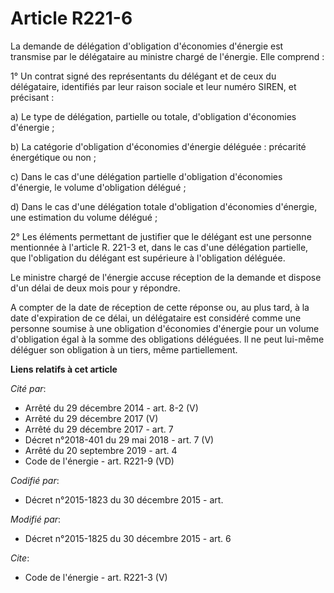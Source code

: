 # Article R221-6

La demande de délégation d'obligation d'économies d'énergie est transmise par le délégataire au ministre chargé de l'énergie.
Elle comprend : 

1° Un contrat signé des représentants du délégant et de ceux du délégataire, identifiés par leur raison sociale et leur
numéro SIREN, et précisant : 

a) Le type de délégation, partielle ou totale, d'obligation d'économies d'énergie ; 

b) La catégorie d'obligation d'économies d'énergie déléguée : précarité énergétique ou non ; 

c) Dans le cas d'une délégation partielle d'obligation d'économies d'énergie, le volume d'obligation délégué ; 

d) Dans le cas d'une délégation totale d'obligation d'économies d'énergie, une estimation du volume délégué ; 

2° Les éléments permettant de justifier que le délégant est une personne mentionnée à l'article R. 221-3 et, dans le cas
d'une délégation partielle, que l'obligation du délégant est supérieure à l'obligation déléguée. 

Le ministre chargé de l'énergie accuse réception de la demande et dispose d'un délai de deux mois pour y répondre. 

A compter de la date de réception de cette réponse ou, au plus tard, à la date d'expiration de ce délai, un délégataire est
considéré comme une personne soumise à une obligation d'économies d'énergie pour un volume d'obligation égal à la somme des
obligations déléguées. Il ne peut lui-même déléguer son obligation à un tiers, même partiellement.

**Liens relatifs à cet article**

_Cité par_:

  - Arrêté du 29 décembre 2014 - art. 8-2 (V)
  - Arrêté du 29 décembre 2017 (V)
  - Arrêté du 29 décembre 2017 - art. 7
  - Décret n°2018-401 du 29 mai 2018 - art. 7 (V)
  - Arrêté du 20 septembre 2019 - art. 4
  - Code de l'énergie - art. R221-9 (VD)

_Codifié par_:

  - Décret n°2015-1823 du 30 décembre 2015 - art.

_Modifié par_:

  - Décret n°2015-1825 du 30 décembre 2015 - art. 6

_Cite_:

  - Code de l'énergie - art. R221-3 (V)
